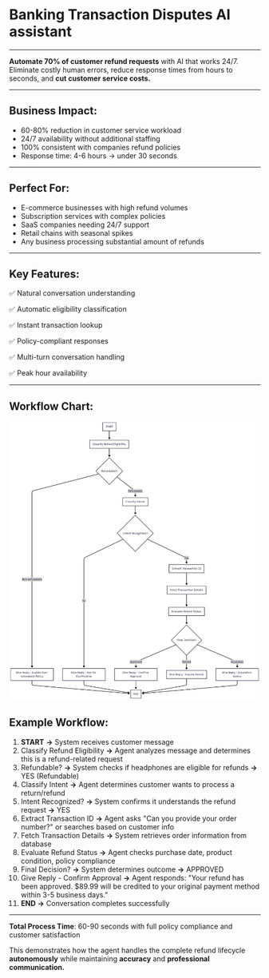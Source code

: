 # Banking Transaction Disputes AI assistant 
---

**Automate 70% of customer refund requests** with AI that works 24/7. Eliminate costly human errors, reduce response times from hours to seconds, and **cut customer service costs.**

---

## Business Impact:

* 60-80% reduction in customer service workload
* 24/7 availability without additional staffing
* 100% consistent with companies refund policies
* Response time: 4-6 hours → under 30 seconds

---

## Perfect For:

* E-commerce businesses with high refund volumes
* Subscription services with complex policies
* SaaS companies needing 24/7 support
* Retail chains with seasonal spikes
* Any business processing substantial amount of refunds

---

## Key Features: 

✅ Natural conversation understanding  

✅ Automatic eligibility classification  

✅ Instant transaction lookup  

✅ Policy-compliant responses  

✅ Multi-turn conversation handling  

✅ Peak hour availability

---

## Workflow Chart:
![Workflow Chart](./workflowchart.png)


## Example Workflow: 

1. **START** **→** System receives customer message
1. Classify Refund Eligibility **→** Agent analyzes message and determines this is a refund-related request
1. Refundable? **→** System checks if headphones are eligible for refunds **→** YES (Refundable)
1. Classify Intent **→** Agent determines customer wants to process a return/refund
1. Intent Recognized? **→** System confirms it understands the refund request **→** YES
1. Extract Transaction ID **→** Agent asks "Can you provide your order number?" or searches based on customer info
1. Fetch Transaction Details **→** System retrieves order information from database
1. Evaluate Refund Status **→** Agent checks purchase date, product condition, policy compliance
1. Final Decision? **→** System determines outcome **→** APPROVED
1. Give Reply - Confirm Approval **→** Agent responds: "Your refund has been approved. $89.99 will be credited to your original payment method within 3-5 business days."
1. **END** **→** Conversation completes successfully

---

**Total Process Time**: 60-90 seconds with full policy compliance and customer satisfaction     

This demonstrates how the agent handles the complete refund lifecycle **autonomously** while maintaining **accuracy** and    **professional communication.**

